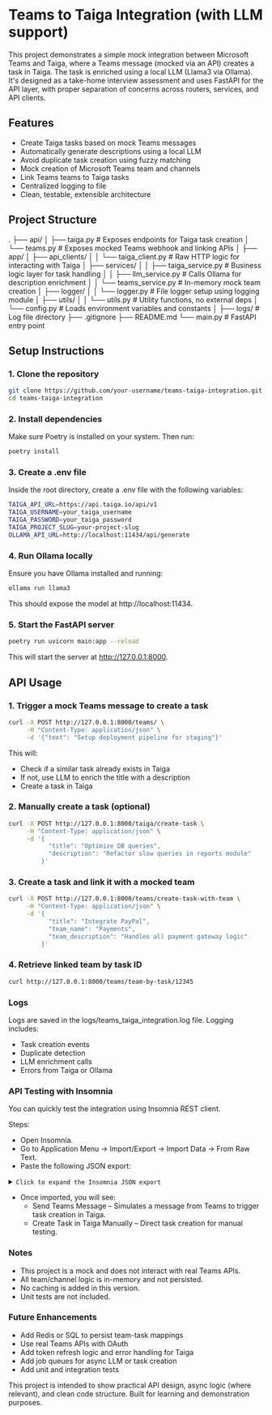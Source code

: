# Teams to Taiga Integration (with LLM support)

This project demonstrates a simple mock integration between Microsoft Teams and Taiga, where a Teams message (mocked via an API) creates a task in Taiga. The task is enriched using a local LLM (Llama3 via Ollama). It's designed as a take-home interview assessment and uses FastAPI for the API layer, with proper separation of concerns across routers, services, and API clients.

## Features

- Create Taiga tasks based on mock Teams messages
- Automatically generate descriptions using a local LLM
- Avoid duplicate task creation using fuzzy matching
- Mock creation of Microsoft Teams team and channels
- Link Teams teams to Taiga tasks
- Centralized logging to file
- Clean, testable, extensible architecture

## Project Structure
.
├── api/
│ ├── taiga.py # Exposes endpoints for Taiga task creation
│ └── teams.py # Exposes mocked Teams webhook and linking APIs
│
├── app/
│ ├── api_clients/
│ │ └── taiga_client.py # Raw HTTP logic for interacting with Taiga
│ ├── services/
│ │ ├── taiga_service.py # Business logic layer for task handling
│ │ ├── llm_service.py # Calls Ollama for description enrichment
│ │ └── teams_service.py # In-memory mock team creation
│ ├── logger/
│ │ └── logger.py # File logger setup using logging module
│ ├── utils/
│ │ └── utils.py # Utility functions, no external deps
│ └── config.py # Loads environment variables and constants
│
├── logs/ # Log file directory
├── .gitignore
├── README.md
└── main.py # FastAPI entry point

## Setup Instructions

### 1. Clone the repository

```bash
git clone https://github.com/your-username/teams-taiga-integration.git
cd teams-taiga-integration
```

### 2. Install dependencies
Make sure Poetry is installed on your system. Then run:
```bash
poetry install
```

### 3. Create a .env file
Inside the root directory, create a .env file with the following variables:
```bash
TAIGA_API_URL=https://api.taiga.io/api/v1
TAIGA_USERNAME=your_taiga_username
TAIGA_PASSWORD=your_taiga_password
TAIGA_PROJECT_SLUG=your-project-slug
OLLAMA_API_URL=http://localhost:11434/api/generate
```

### 4. Run Ollama locally
Ensure you have Ollama installed and running:
```bash
ollama run llama3
```
This should expose the model at http://localhost:11434.

### 5. Start the FastAPI server
```bash
poetry run uvicorn main:app --reload
```
This will start the server at http://127.0.0.1:8000.

## API Usage
### 1. Trigger a mock Teams message to create a task
```bash
curl -X POST http://127.0.0.1:8000/teams/ \
     -H "Content-Type: application/json" \
     -d '{"text": "Setup deployment pipeline for staging"}'
```
This will:
- Check if a similar task already exists in Taiga
- If not, use LLM to enrich the title with a description
- Create a task in Taiga

### 2. Manually create a task (optional)
```bash
curl -X POST http://127.0.0.1:8000/taiga/create-task \
     -H "Content-Type: application/json" \
     -d '{
           "title": "Optimize DB queries",
           "description": "Refactor slow queries in reports module"
         }'
```

### 3. Create a task and link it with a mocked team
```bash
curl -X POST http://127.0.0.1:8000/teams/create-task-with-team \
     -H "Content-Type: application/json" \
     -d '{
           "title": "Integrate PayPal",
           "team_name": "Payments",
           "team_description": "Handles all payment gateway logic"
         }'
```

### 4. Retrieve linked team by task ID
```bash
curl http://127.0.0.1:8000/teams/team-by-task/12345
```

### Logs
Logs are saved in the logs/teams_taiga_integration.log file. Logging includes:
- Task creation events
- Duplicate detection
- LLM enrichment calls
- Errors from Taiga or Ollama

### API Testing with Insomnia
You can quickly test the integration using Insomnia REST client.

Steps:
- Open Insomnia.
- Go to Application Menu → Import/Export → Import Data → From Raw Text.
- Paste the following JSON export:
<details> <summary><code>Click to expand the Insomnia JSON export</code></summary>
{
  "_type": "export",
  "__export_format": 4,
  "__export_date": "2025-06-17T00:00:00.000Z",
  "__export_source": "insomnia.desktop.app:v2023.5.8",
  "resources": [
    {
      "_id": "wrk_teams_taiga_integration",
      "created": 1718592000000,
      "description": "Simulates Microsoft Teams message ingestion and Taiga task creation.",
      "modified": 1718592000000,
      "name": "Teams-Taiga-Integration",
      "_type": "workspace"
    },
    {
      "_id": "req_send_teams_message",
      "created": 1718592001000,
      "modified": 1718592001000,
      "parentId": "wrk_teams_taiga_integration",
      "name": "Send Teams Message",
      "method": "POST",
      "url": "http://localhost:8000/teams",
      "body": {
        "mimeType": "application/json",
        "text": "{\n  \"text\": \"We need to add OAuth2 login support to the platform\"\n}"
      },
      "_type": "request"
    },
    {
      "_id": "req_create_task_taiga",
      "created": 1718592002000,
      "modified": 1718592002000,
      "parentId": "wrk_teams_taiga_integration",
      "name": "Create Task in Taiga Manually",
      "method": "POST",
      "url": "http://localhost:8000/taiga/create-task",
      "body": {
        "mimeType": "application/json",
        "text": "{\n  \"title\": \"Add logging to backend\",\n  \"description\": \"Enhance the backend by adding structured logs.\"\n}"
      },
      "_type": "request"
    }
  ]
}
</details>

- Once imported, you will see:
    - Send Teams Message – Simulates a message from Teams to trigger task creation in Taiga.
    - Create Task in Taiga Manually – Direct task creation for manual testing.

### Notes
- This project is a mock and does not interact with real Teams APIs.
- All team/channel logic is in-memory and not persisted.
- No caching is added in this version.
- Unit tests are not included.

### Future Enhancements
- Add Redis or SQL to persist team-task mappings
- Use real Teams APIs with OAuth
- Add token refresh logic and error handling for Taiga
- Add job queues for async LLM or task creation
- Add unit and integration tests

This project is intended to show practical API design, async logic (where relevant), and clean code structure. Built for learning and demonstration purposes.
